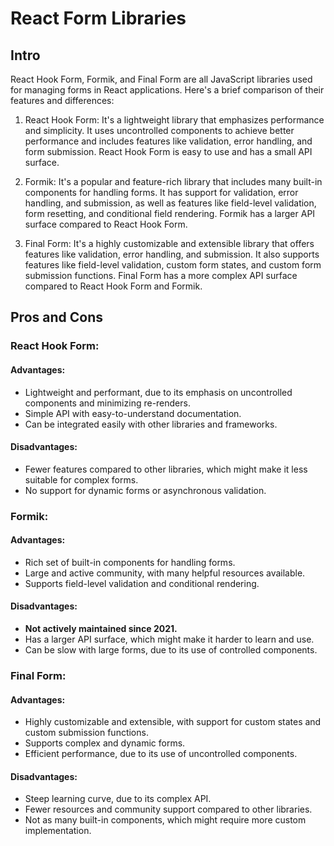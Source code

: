# React Form Libraries

## Intro

React Hook Form, Formik, and Final Form are all JavaScript libraries used for managing forms in React applications. Here's a brief comparison of their features and differences:

1. React Hook Form: It's a lightweight library that emphasizes performance and simplicity. It uses uncontrolled components to achieve better performance and includes features like validation, error handling, and form submission. React Hook Form is easy to use and has a small API surface.

2. Formik: It's a popular and feature-rich library that includes many built-in components for handling forms. It has support for validation, error handling, and submission, as well as features like field-level validation, form resetting, and conditional field rendering. Formik has a larger API surface compared to React Hook Form.

3. Final Form: It's a highly customizable and extensible library that offers features like validation, error handling, and submission. It also supports features like field-level validation, custom form states, and custom form submission functions. Final Form has a more complex API surface compared to React Hook Form and Formik.

## Pros and Cons

### React Hook Form:

#### Advantages:

- Lightweight and performant, due to its emphasis on uncontrolled components and minimizing re-renders.
- Simple API with easy-to-understand documentation.
- Can be integrated easily with other libraries and frameworks.

#### Disadvantages:

- Fewer features compared to other libraries, which might make it less suitable for complex forms.
- No support for dynamic forms or asynchronous validation.

### Formik:

#### Advantages:

- Rich set of built-in components for handling forms.
- Large and active community, with many helpful resources available.
- Supports field-level validation and conditional rendering.

#### Disadvantages:

- **Not actively maintained since 2021.**
- Has a larger API surface, which might make it harder to learn and use.
- Can be slow with large forms, due to its use of controlled components.

### Final Form:

#### Advantages:

- Highly customizable and extensible, with support for custom states and custom submission functions.
- Supports complex and dynamic forms.
- Efficient performance, due to its use of uncontrolled components.

#### Disadvantages:

- Steep learning curve, due to its complex API.
- Fewer resources and community support compared to other libraries.
- Not as many built-in components, which might require more custom implementation.
